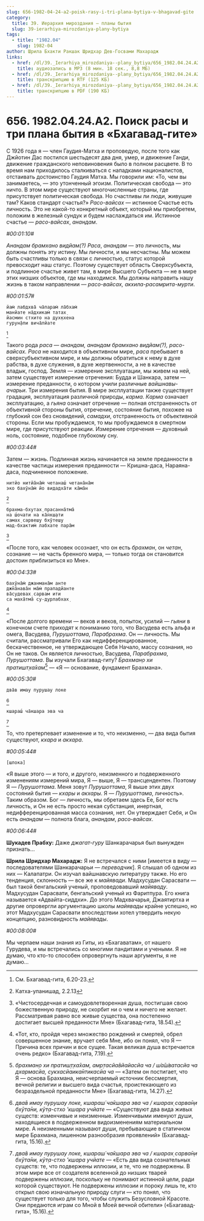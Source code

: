 ```yaml
---
slug: 656-1982-04-24-a2-poisk-rasy-i-tri-plana-bytiya-v-bhagavad-gite
category:
  title: 39. Иерархия мироздания — планы бытия
  slug: 39-ierarhiya-mirozdaniya-plany-bytiya
tags:
  - title: "1982.04"
    slug: 1982-04
author: Шрила Бхакти Ракшак Шридхар Дев-Госвами Махарадж
links:
  - href: /dl/39._Ierarhiya_mirozdaniya--plany_bytiya/656_1982.04.24.A2_SridharMj_Poisk_rasy_i_tri_plana_bytija_v_Bhagavad-gite.mp3
    title: аудиозапись в MP3 (8 мин. 18 сек., 8,8 МБ)
  - href: /dl/39._Ierarhiya_mirozdaniya--plany_bytiya/656_1982.04.24.A2_SridharMj_Poisk_rasy_i_tri_plana_bytija_v_Bhagavad-gite.rtf
    title: транскрипцию в RTF (125 КБ)
  - href: /dl/39._Ierarhiya_mirozdaniya--plany_bytiya/656_1982.04.24.A2_SridharMj_Poisk_rasy_i_tri_plana_bytija_v_Bhagavad-gite.pdf
    title: транскрипцию в PDF (190 КБ)
---
```


# 656. 1982.04.24.A2. Поиск расы и три плана бытия в «Бхагавад-гите»

С 1926 года я — член Гаудия-Матха и проповедую, после того как Джйотин Дас постился шестьдесят два дня, умер, и движение Ганди, движение гражданского неповиновения было в полном расцвете. В то время нам приходилось сталкиваться с нападками националистов, отстаивать достоинство Гаудия Матха. Мы говорили им: «То, чем вы занимаетесь, — это утонченный эгоизм. Политическая свобода — это ничто. В этом мире существуют многочисленные страны, где присутствует политическая свобода. Но счастливы ли люди, живущие там? Каков стандарт счастья?» *Расо-вайсах* — истинное Счастье есть личность. Это не какой-то конкретный объект, который мы приобретем, положим в железный сундук и будем наслаждаться им. Истинное счастье — *расо-вайсах*, *анандам*.

*#00:01:10#*

*Анандам брамхано видйам(?) Раса*, *анандам* — это личность, мы должны понять эту истину. Мы личности, и мы несчастны. Мы можем быть счастливы только в связи с личностью, статус которой превосходит наш статус. Поэтому существует область Сверхсубъекта, и подлинное счастье живет там, в мире Высшего Субъекта — не в мире этих низших объектов, где мы находимся. Мы должны направить нашу жизнь в таком направлении — *расо-вайсах, акхила-расамрита-мурти*.

*#00:01:57#*

    йам̇ лабдхва̄ ча̄парам̇ ла̄бхам̇
    манйате на̄дхикам̇ татах̣
    йасмин стхито на дух̣кхена
    гурун̣а̄пи вича̄лйате
[^_ftn1]

Такого рода *раса* — *анандам, анандам брамхано видйам(?), расо-вайсах.* *Раса* не находится в объективном мире, *раса* пребывает в сверхсубъективном мире, и мы должны обратиться к нему в духе рабства, в духе служения, в духе жертвенности, а не в качестве владык, господ. Земля — измерение эксплуатации, мы живем на ней, затем существует измерение отречения: Будда и Шанкара, затем — измерение преданности, о котором учили различные *вайшнавы-ачарьи*. Три измерения бытия. В мире эксплуатации также существует градация, эксплуатация различной природы, *карма*. *Карма* означает эксплуатацию, а *гьяна* означает отречение — полная отстраненность от объективной стороны бытия, отречение, состояние бытия, похожее на глубокий сон без сновидений, *самадхи*, отстраненность от объективной стороны. Если мы пробуждаемся, то мы пробуждаемся в смертном мире, где присутствуют реакции. Измерение отречения — духовный ноль, состояние, подобное глубокому сну.

*#00:03:44#*

Затем — жизнь. Подлинная жизнь начинается на земле преданности в качестве частицы измерения преданности — Кришна-даса, Нараяна-даса, подчиненное положение.

    нитйо нитйа̄на̄м̇ четанаш́ четана̄на̄м
    эко бахӯна̄м̇ йо видадха̄ти ка̄ма̄н
[^_ftn2]

    брахма-бхутах̣ прасанна̄тма̄
    на ш́очати на ка̄н̇кш̣ати
    самах̣ сарвеш̣у бхӯтеш̣у
    мад-бхактим̇ лабхате пара̄м
[^_ftn3]

«После того, как человек осознает, что он есть *брахман*, он *четан*, сознание — не часть бренного мира, — только тогда он становится достоин приблизиться ко Мне».

*#00:04:33#*

    бахӯна̄м̇ джанмана̄м анте
    джн̃а̄нава̄н ма̄м̇ прападйанте
    ва̄судевах̣ сарвам ити
    са маха̄тма̄ су-дурлабхах̣
[^_ftn4]

«После долгого времени — веков и веков, попыток, усилий — *гьяни* в конечном счете приходят к пониманию того, что Васудева есть альфа и омега, Васудева, *Пурушоттама*, *Парабрахма*. Он — личность. Мы считали, рассматривали Его как недифференцированное, бескачественное, не утверждающее Себя Начало, массу сознания, но Он не таков. Он является личностью, Васудева, *Парабрахма*, *Пурушоттама*. Вы изучали Бхагавад-гиту? *Брахман̣о хи пратишт̣ха̄хам*[^_ftn5] — «Я — основание, фундамент Брахмана».

*#00:05:30#*

    два̄в имау пурушау локе
[^_ftn6]

    кшараш́ ча̄кшара эва ча
[^_ftn7]

То, что претерпевает изменение и то, что неизменно, — два вида бытия существуют, *кхара* и *акхара*.

*#00:05:44#*

    [шлока]

«Я выше этого — и того, и другого, неизменного и подверженного изменениям измерений мира, Я — выше, Я — трансцендентен. Поэтому Я — *Пурушоттама*. Меня зовут *Пурушоттама*, Я выше этих двух состояний бытия — *кхары* и *акхары*. Я — *Пурушоттама*, личность». Таким образом. Бог — личность, мы обретаем здесь Ее, Бог есть личность, и Он не есть просто некая субстанция, инертная, недифференцированная масса сознания, нет. Он утверждает Себя, и Он есть *анандам* — полнота блага, *анандам*, *расо-вайсах*.

*#00:06:44#*

**Шукадев Прабху:** Даже *джагат-гуру* Шанкарачарья был вынужден признать…

**Шрила Шридхар Махарадж:** Я не встречался с ними [имеется в виду — последователями Шанкарачарьи — *переводчик*]. Я слышал об одном из них — Калапатри. Он изучал вайшнавскую литературу также. Но его тенденция, склонность — все же к *майявади*. Мадхусудан Сарасвати — был такой бенгальский ученый, проповедовавший *майяваду*. Мадхусудан Сарасвати, бенгальский ученый из Фаритпура. Его книга называется «Адвайта-сиддхи». До этого Мадхвачарья, Джаятиртха и другие опровергли аргументацию школы *майявады* крайне успешно, но этот Мадхусудан Сарасвати впоследствии хотел утвердить некую концепцию, разновидность *майявады*.

*#00:08:00#*

Мы черпаем наши знания из Гиты, из «Бхагаватам», от нашего Гурудева, и мы встречались со многими пандитами и учеными. Я не думаю, что кто-то способен опровергнуть наши аргументы, я не думаю…



[^_ftn1]: См. Бхагавад-гита, 6.20-23.

[^_ftn2]: Катха-упанишад, 2.2.13

[^_ftn3]: «Чистосердечная и самоудовлетворенная душа, постигшая свою божественную природу, не скорбит ни о чем и ничего не желает. Рассматривая равно все живые существа, она постепенно достигает высшей преданности Мне» (Бхагавад-гита, 18.54).

[^_ftn4]: «Тот, кто, пройдя через множество рождений и смертей, обрел совершенное знание, вручает себя Мне, ибо он понял, что Я — Причина всех причин и все сущее. Такая великая душа встречается очень редко» (Бхагавад-гита, 7.19).

[^_ftn5]: *брахман̣о хи пратиш̣т̣ха̄хам, амр̣тасйа̄вйайасйа ча / ш́а̄ш́ватасйа ча дхармасйа, сукхасйаика̄нтикасйа ча* — «Затем он постигает, что Я — основа Брахмана, неисчерпаемый источник бессмертия, вечной религии и высшего вида счастья, проистекающего из безраздельной преданности Мне» (Бхагавад-гита, 14.27).

[^_ftn6]: *два̄в имау пурушау локе, кшараш́ ча̄кшара эва ча / кшарах̣ сарва̄н̣и бхӯта̄ни, кӯт̣а-стхо ’кшара учйате* — «Существуют два вида живых существ: изменчивые и неизменные. Изменчивыми именуют души, находящиеся в подверженном видоизменениям материальном мире. А неизменными называют души, пребывающие в статичном мире Брахмана, лишенном разнообразия проявлений» (Бхагавад-гита, 15.16).

[^_ftn7]: *два̄в имау пурушау локе, кшараш́ ча̄кшара эва ча / кшарах̣ сарва̄н̣и бхӯта̄ни, кӯт̣а-стхо ’кшара учйате* — «Есть два вида сознательных существ: те, что подвержены иллюзии, и те, что не подвержены. В этом мире все от создателя вселенной до низших тварей подвержены иллюзии, поскольку не понимают истинной цели, ради которой существуют. Не подвержены иллюзии и пороку лишь те, кто открыл свою изначальную природу слуги — кто понял, что существует только для того, чтобы служить Безусловной Красоте. Они предаются играм со Мной в Моей вечной обители» («Бхагавад-гита», 15.16).

